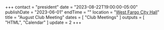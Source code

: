 +++
contact = "president"
date = "2023-08-22T19:00:00-05:00"
publishDate = "2023-06-01"
endTime = ""
location = "[West Fargo City Hall](/places/west-fargo-city-hall/)"
title = "August Club Meeting"
dates = [ "Club Meetings" ]
outputs = [ "HTML", "Calendar" ]
update = 2
+++

